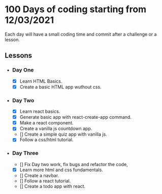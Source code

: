 # 100 Days of coding starting from 12/03/2021

Each day will have a small coding time and commit after a challenge or a lesson.

## Lessons

- ### Day One

  - [x] Learn HTML Basics.
  - [x] Create a basic HTML app wuthout css.

- ### Day Two

  - [x] Learn react basics.
  - [x] Generate basic app with react-create-app command.
  - [x] Make a react component.
  - [x] Create a vanilla js countdown app.
  - [] Create a simple quiz app with vanilla js.
  - [x] Follow a css/html tutorial.

- ### Day Three
  - [] Fix Day two work, fix bugs and refactor the code,
  - [x] Learn more html and css fundamentals.
  - [] Create a navbar.
  - [] Follow a react tutorial.
  - [] Create a todo app with react.
